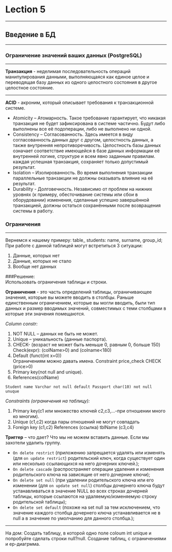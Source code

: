 # Lection 5
---------------------

## Введение в БД
---------------------

### Ограничение значений ваших данных (PostgreSQL)
---------------------
**Транзакция** - неделимая последовательность операций манипулирования данными, выполняющаяся как единое целое и переводящая базу данных из одного целостного состояния в другое целостное состояние.

****
**ACID** - акроним, который описывает требования к транзакционной системе.

* Atomicity – Атомарность. Такое требование гарантирует, что никакая транзакция не будет зафиксирована в системе частично. Будут либо выполнены все её подоперации, либо не выполнено ни одной.
*	Consistency – Согласованность. Здесь имеется в виду согласованность данных друг с другом, целостность данных, а также внутренняя непротиворечивость. Целостность базы данных означает соответствие имеющейся в базе данных информации её внутренней логике, структуре и всем явно заданным правилам. каждая успешная транзакция, сохраняет только допустимый результат.
*	Isolation – Изолированность. Во время выполнения транзакции параллельные транзакции не должны оказывать влияние на её результат.
*	Durability - Долговечность. Независимо от проблем на нижних уровнях (к примеру, обесточивание системы или сбои в оборудовании) изменения, сделанные успешно завершённой транзакцией, должны остаться сохранёнными после возвращения системы в работу.

### Ограничения
---------------------
Вернемся к нашему примеру: table_ students: name, surname, group_id;  
При работе с данной таблицей могут встретиться 3 ситуации:  
1)	Данные, которых нет  
2)	Данные, которых не стало  
3)	Вообще нет данных  



###Решение:  
Использовать ограничения таблицы и строки.  

**Ограничения** - это часть определений таблицы, ограничивающее значения, которые вы можете вводить в столбцы. Раньше единственным ограничением, которые вы могли вводить, были тип данных и размер вводимых значений, совместимых с теми столбцами в которые эти значения помещаются.  

 *Column constr:*  
1.	NOT NULL – данных не быть не может.  
2.	Unique – уникальность (данные паспорта).  
3.	CHECK- (возраст не может быть меньше 0, равным 0, больше 150)  
  Check(expr): (colName>0) and (colname<180)  
4.	Default (funct(int x=0))  
Ограничениям можно давать имена. Constraint price_check CHECK (price>0)  
5.	Primary key(not null and unique).  
6.	References(colName)  


`Student name Varchar not null default
Passport char(10) not null unuque`

*Constraints (ограничения на таблицу):*  
1.	Primary key(c1 или множество ключей c2,c3,…-при отношении много ко многим).  
2.	Unique (c1,c2) когда пары отношений не могут совпадать   
3.	Foreign key (c1,c2) References (ссылка) tblName (c3,c4)  

**Триггер** – что дает? Что мы не можем вставить данные.   Если мы захотели удалить группу.  

* `On delete restrict` (приложению запрещается удалять или изменять (для `on update restrict`) родительский ключ, когда существует один или несколько ссылающихся на него дочерних ключей.);  
* `On delete cascade` (распространяет операции удаления и изменения родительского ключа на зависящие от него дочерние ключи);  
* `On delete set null` (при удалении родительского ключа или его изменении (для `on update set null`) столбцы дочернего ключа будут устанавливаться в значение NULL во всех строках дочерней таблицы, которые ссылаются на удаляемую/изменяемую строку родительской таблицы);  
* `On delete set default` (похоже на set null за тем исключением, что значение каждого столбца дочернего ключа устанавливается не в null а в значение по умолчанию для данного столбца.);  

---------------------
На дом: Создать таблицу, в которой одно поле coloum int unique и попробуйте сделать строки null?null.
Создание таблиц, с ограничениями и ер-диагрмма.


 






